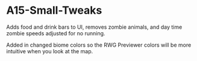 # A15-Small-Tweaks
Adds food and drink bars to UI, removes zombie animals, and day time zombie speeds adjusted for no running.

Added in changed biome colors so the RWG Previewer colors will be more intuitive when you look at the map.
